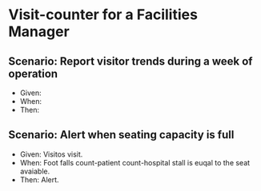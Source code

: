 # Visit-counter for a Facilities Manager

## Scenario: Report visitor trends during a week of operation

- Given:
- When:
- Then: 

## Scenario: Alert when seating capacity is full

- Given: Visitos visit.
- When: Foot falls count-patient count-hospital stall is euqal to the seat avaiable.
- Then: Alert.
